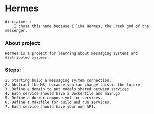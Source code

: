 # Hermes
    disclaimer :
        I chose this name because I like Hermes, the Greek god of the messenger.


### About project:
    Hermes is a project for learning about messaging systems and distributed systems.


### Steps:
    1. Starting build a messaging system connection.
    2. Abstract the MS, because you can change this in the future.
    3. Define a domain to put models shared between services.
    4. Each service should have a Dockerfile and main.go
    5. Define a docker-compose.yml for services.
    6. Define a Makefile for build and run services.
    7. Each service should have your own API.


